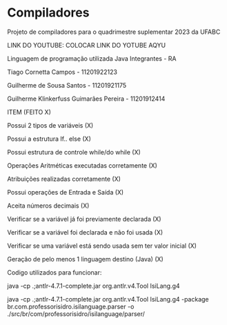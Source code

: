 # Compiladores

Projeto de compiladores para o quadrimestre suplementar 2023 da UFABC

LINK DO YOUTUBE:
COLOCAR LINK DO YOTUBE AQYU

Linguagem de programação utilizada Java Integrantes - RA


Tiago Cornetta Campos - 11201922123

Guilherme de Sousa Santos - 11201921175

Guilherme Klinkerfuss Guimarães Pereira - 11201912414

ITEM (FEITO X)

Possui 2 tipos de variáveis (X)

Possui a estrutura If.. else (X)

Possui estrutura de controle while/do while (X)

Operações Aritméticas executadas corretamente (X)

Atribuições realizadas corretamente (X)

Possui operações de Entrada e Saída (X)

Aceita números decimais (X)

Verificar se a variável já foi previamente declarada (X)

Verificar se a variável foi declarada e não foi usada (X)

Verificar se uma variável está sendo usada sem ter valor inicial (X)

Geração de pelo menos 1 linguagem destino (Java) (X)


Codigo utilizados para funcionar:

java -cp .;antlr-4.7.1-complete.jar org.antlr.v4.Tool IsiLang.g4

java -cp .;antlr-4.7.1-complete.jar org.antlr.v4.Tool IsiLang.g4 -package br.com.professorisidro.isilanguage.parser -o ./src/br/com/professorisidro/isilanguage/parser/


